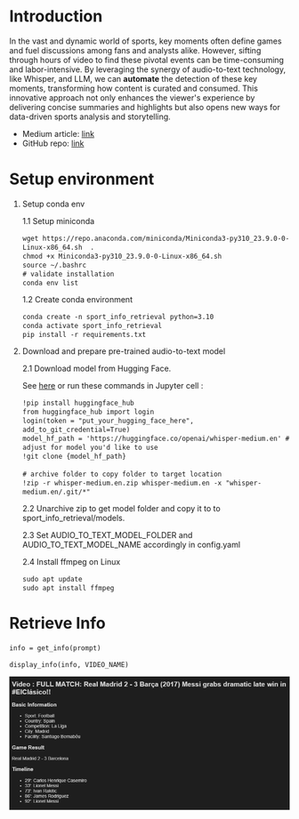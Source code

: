 # Introduction

In the vast and dynamic world of sports, key moments often define games and fuel discussions among fans and analysts alike. However, sifting through hours of video to find these pivotal events can be time-consuming and labor-intensive. By leveraging the synergy of audio-to-text technology, like Whisper, and LLM, we can **automate** the detection of these key moments, transforming how content is curated and consumed. This innovative approach not only enhances the viewer's experience by delivering concise summaries and highlights but also opens new ways for data-driven sports analysis and storytelling.

- Medium article: [link](https://)
- GitHub repo: [link](https://github.com/snassimr/sport_info_retrieval)


# Setup environment

1. Setup conda env

    1.1 Setup miniconda

    ```
    wget https://repo.anaconda.com/miniconda/Miniconda3-py310_23.9.0-0-Linux-x86_64.sh  .
    chmod +x Miniconda3-py310_23.9.0-0-Linux-x86_64.sh
    source ~/.bashrc
    # validate installation
    conda env list
    ```

    1.2 Create conda environment

    ```
    conda create -n sport_info_retrieval python=3.10
    conda activate sport_info_retrieval
    pip install -r requirements.txt
    ```

2. Download and prepare pre-trained audio-to-text model

    2.1 Download model from Hugging Face.

    See [here](https://huggingface.co/docs/hub/en/models-downloading) or run these commands in Jupyter cell :

    ```
    !pip install huggingface_hub
    from huggingface_hub import login
    login(token = "put_your_hugging_face_here", add_to_git_credential=True)
    model_hf_path = 'https://huggingface.co/openai/whisper-medium.en' # adjust for model you'd like to use
    !git clone {model_hf_path}

    # archive folder to copy folder to target location
    !zip -r whisper-medium.en.zip whisper-medium.en -x "whisper-medium.en/.git/*"
    ```

    2.2 Unarchive zip to get model folder and copy it to to sport_info_retrieval/models.

    2.3 Set AUDIO_TO_TEXT_MODEL_FOLDER and AUDIO_TO_TEXT_MODEL_NAME accordingly in config.yaml

    2.4 Install ffmpeg on Linux

    ```
    sudo apt update
    sudo apt install ffmpeg
    ```

# Retrieve Info

```
info = get_info(prompt)
```

```
display_info(info, VIDEO_NAME)
```

![](images/display_info.PNG "Sport Event Info")


